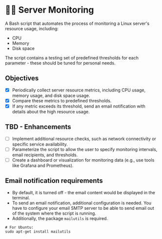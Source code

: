 # 🐕‍🦺 Server Monitoring

A Bash script that automates the process of monitoring a Linux server's resource usage, including:

- CPU
- Memory
- Disk space

The script contains a testing set of predefined thresholds for each parameter - these should be tuned for personal needs.

## Objectives

- [x] Periodically collect server resource metrics, including CPU usage, memory usage, and disk space usage.
- [x] Compare these metrics to predefined thresholds.
- [x] If any metric exceeds its threshold, send an email notification with details about the high resource usage.

## TBD - Enhancements

- [ ] Implement additional resource checks, such as network connectivity or specific service availability.
- [ ] Parameterize the script to allow the user to specify monitoring intervals, email recipients, and thresholds.
- [ ] Create a dashboard or visualization for monitoring data (e.g., use tools like Grafana and Prometheus).

## Email notification requirements

- By default, it is turned off - the email content would be displayed in the terminal.
- To send an email notification, additional configuration is needed. You have to configure your email SMTP server to be able to send email out of the system where the script is running.
- Additionally, the package `mailutils` is required.


```
# For Ubuntu:
sudo apt-get install mailutils
```

